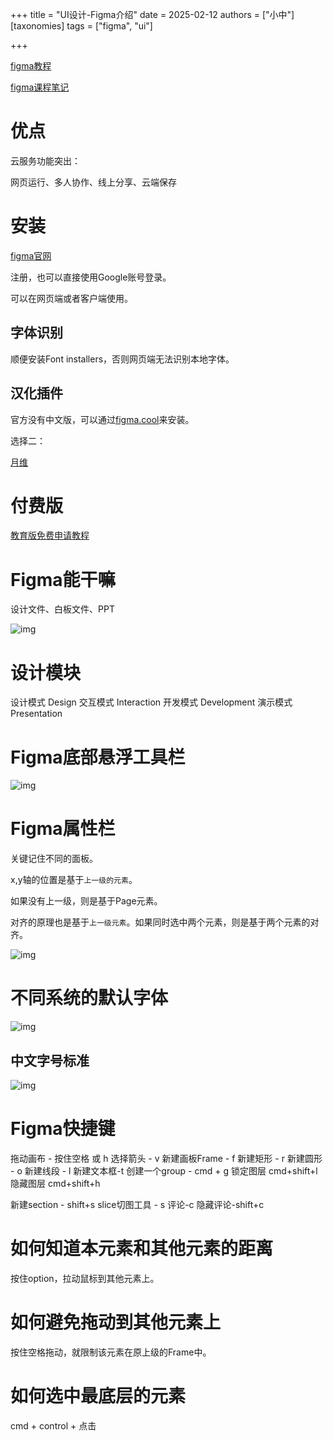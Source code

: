 +++
title = "UI设计-Figma介绍"
date = 2025-02-12
authors = ["小中"]
[taxonomies]
tags = ["figma", "ui"]

+++

[figma教程](https://www.bilibili.com/video/BV19TDGYWEp7/?spm_id_from=333.337.search-card.all.click&vd_source=52e547e5d9000389c9906e8cf67193c7)

[figma课程笔记](https://www.uxbaike.com/)

# 优点

云服务功能突出：

网页运行、多人协作、线上分享、云端保存

# 安装

[figma官网](www.figma.com)

注册，也可以直接使用Google账号登录。

可以在网页端或者客户端使用。

## 字体识别

顺便安装Font installers，否则网页端无法识别本地字体。

## 汉化插件

官方没有中文版，可以通过[figma.cool](https://www.figma.cool/)来安装。

选择二：

[月维](https://moonvy.com/downloads/)

# 付费版

[教育版免费申请教程](https://www.bilibili.com/video/BV15A4m1c7hw/?vd_source=52e547e5d9000389c9906e8cf67193c7)

# Figma能干嘛

设计文件、白板文件、PPT

![img](https://linxz-aliyun.oss-cn-shenzhen.aliyuncs.com/images/202502121624676.png)

# 设计模块

设计模式 Design
交互模式 Interaction
开发模式 Development
演示模式 Presentation

# Figma底部悬浮工具栏

![img](https://linxz-aliyun.oss-cn-shenzhen.aliyuncs.com/images/202502121722604.png)

# Figma属性栏

关键记住不同的面板。

x,y轴的位置是基于`上一级的元素`。

如果没有上一级，则是基于Page元素。

对齐的原理也是基于`上一级元素`。如果同时选中两个元素，则是基于两个元素的对齐。

![img](https://linxz-aliyun.oss-cn-shenzhen.aliyuncs.com/images/202502121736568.png)

# 不同系统的默认字体

![img](https://linxz-aliyun.oss-cn-shenzhen.aliyuncs.com/images/202502121803813.png)

## 中文字号标准

![img](https://linxz-aliyun.oss-cn-shenzhen.aliyuncs.com/images/202502121811520.png)

# Figma快捷键

拖动画布 - 按住空格 或 h
选择箭头 - v
新建画板Frame - f
新建矩形 - r
新建圆形 - o
新建线段 - l
新建文本框-t
创建一个group - cmd + g
锁定图层 cmd+shift+l
隐藏图层 cmd+shift+h

新建section - shift+s
slice切图工具 - s
评论-c
隐藏评论-shift+c

# 如何知道本元素和其他元素的距离

按住option，拉动鼠标到其他元素上。

# 如何避免拖动到其他元素上

按住空格拖动，就限制该元素在原上级的Frame中。

# 如何选中最底层的元素

cmd + control + 点击

